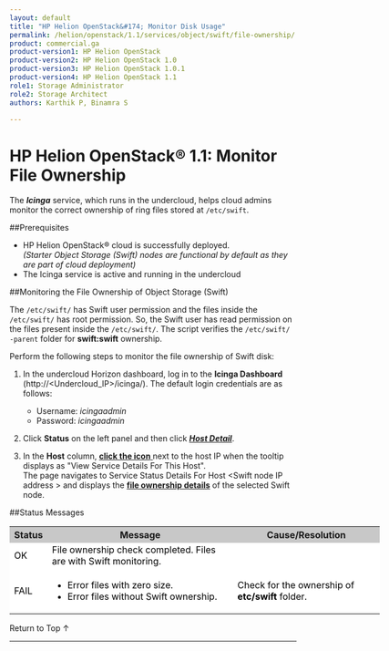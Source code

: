 ```yaml
---
layout: default
title: "HP Helion OpenStack&#174; Monitor Disk Usage"
permalink: /helion/openstack/1.1/services/object/swift/file-ownership/
product: commercial.ga
product-version1: HP Helion OpenStack
product-version2: HP Helion OpenStack 1.0
product-version3: HP Helion OpenStack 1.0.1
product-version4: HP Helion OpenStack 1.1
role1: Storage Administrator
role2: Storage Architect
authors: Karthik P, Binamra S

---
```

<!--PUBLISHED-->

<script>

function PageRefresh {
onLoad="window.refresh"
}

PageRefresh();

</script>

<!--
<p style="font-size: small;"> <a href="/helion/openstack/1.1/services/object/overview/">&#9664; PREV</a> | <a href="/helion/openstack/1.1/services/overview/">&#9650; UP</a> | <a href=" /helion/openstack/1.1/services/swift/deployment/"> NEXT &#9654</a> </p>-->


# HP Helion OpenStack&#174; 1.1: Monitor File Ownership 

The ***Icinga*** service, which runs in the undercloud, helps cloud admins monitor the  correct ownership of ring files stored at `/etc/swift`.


##Prerequisites

* HP Helion OpenStack&#174; cloud is successfully deployed. <br /> *(Starter Object Storage (Swift) nodes are functional by default as they are part of cloud deployment)*
* The Icinga service is active and running in the undercloud


##Monitoring the File Ownership of Object Storage (Swift)

The `/etc/swift/` has Swift user permission and the files inside the `/etc/swift/` has root permission. So, the Swift user has read permission on the files present inside the `/etc/swift/`. The script verifies the `/etc/swift/ -parent` folder for **swift:swift** ownership.


Perform the following steps to monitor the file ownership of Swift disk:

1. In the undercloud Horizon dashboard, log in to the **Icinga Dashboard** (http://&lt;Undercloud_IP&gt;/icinga/). The default login credentials are as follows:
		
    * Username: *icingaadmin*
	* Password: *icingaadmin* 

2. Click **Status** on the left panel and then click 
<a href="javascript:window.open('/content/documentation/media/icinga_host-details.png','_blank','toolbar=no,menubar=no,resizable=yes,scrollbars=yes')"><b><i>Host Detail</i></b><!--(opens in a new window)--></a>.

3. In the **Host** column, <a href="javascript:window.open('/content/documentation/media/swift_icinga_view-details.png','_blank','toolbar=no,menubar=no,resizable=yes,scrollbars=yes')"><b>click the icon</b><!-- (opens in a new window)--> </a> next to the host IP when the tooltip displays as "View Service Details For This Host". <br />
The page navigates to Service Status Details For Host &lt;Swift node IP address &gt; and displays the <a href="javascript:window.open('/content/documentation/media/swift_icinga-file-ownership.png','_blank','toolbar=no,menubar=no,resizable=yes,scrollbars=yes')"><b>file ownership details</b><!-- (opens in a new window)--></a>   of the selected Swift node.


<!--
4. Click the target Swift node IP address to open the  <a href="javascript:window.open('/content/documentation/media/swift_icinga-mount-points.png','_blank','toolbar=no,menubar=no,resizable=yes,scrollbars=yes')"><b><i>Service Status Details For Host &lt;Swift node IP address &gt;</i></b><!-- (opens in a new window)--></a><!-- to view the disk usage of the selected Swift node.-->


##Status Messages

<table style="text-align: left; vertical-align: top; width:650px;">
<tr style="background-color: #C8C8C8;">
	<th>Status</th>
	<th><center>Message</center></th>
    <th><center>Cause/Resolution</center></th>
<tr style="background-color: white; color: black;">
	<td>OK </td>
	<td>File ownership check completed. Files are with Swift monitoring.
</td>
    <td> </td>
</tr>
<tr style="background-color: white; color: black;">
	<td>FAIL </td>
	<td> <ul><li>Error files with zero size. </li> <li>Error files without Swift ownership.</li></ul>
</td>
    <td>Check for the ownership of <b>etc/swift</b> folder.
</td>
</tr>
</table>

<a href="#top" style="padding:14px 0px 14px 0px; text-decoration: none;"> Return to Top &#8593; </a>

----

 



